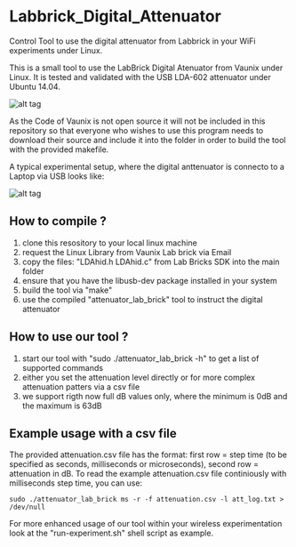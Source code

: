 # Labbrick_Digital_Attenuator
Control Tool to use the digital attenuator from Labbrick in your WiFi experiments under Linux.

This is a small tool to use the LabBrick Digital Atenuator from Vaunix under Linux. It is tested and validated with the USB LDA-602 attenuator under Ubuntu 14.04.

![alt tag](https://cloud.githubusercontent.com/assets/1880886/9039179/033e9f86-39fa-11e5-869c-4fd7ee60424e.jpg)

As the Code of Vaunix is not open source it will not be included in this
repository so that everyone who wishes to use this program needs to download
their source and include it into the folder in order to build the tool with the provided makefile.

A typical experimental setup, where the digital anttenuator is connecto to a Laptop via USB looks like:

![alt tag](https://cloud.githubusercontent.com/assets/1880886/9039288/a4e8f3c2-39fa-11e5-8fd9-68f4c43a9418.jpg)

## How to compile ?

1. clone this resository to your local linux machine
2. request the Linux Library from Vaunix Lab brick via Email
3. copy the files: "LDAhid.h LDAhid.c" from Lab Bricks SDK into the main folder
5. ensure that you have the libusb-dev package installed in your system
6. build the tool via "make"
7. use the compiled "attenuator_lab_brick" tool to instruct the digital attenuator

## How to use our tool ?

1. start our tool with  "sudo ./attenuator_lab_brick -h" to get a list of supported commands
2. either you set the attenuation level directly or for more complex attenuation patters via a csv file
3. we support rigth now full dB values only, where the minimum is 0dB and the maximum is 63dB

## Example usage with a csv file

The provided attenuation.csv file has the format: first row = step time (to be specified as seconds, milliseconds or microseconds), second row = attenuation in dB.
To read the example attenuation.csv file continiously with milliseconds step time, you can use:
```
sudo ./attenuator_lab_brick ms -r -f attenuation.csv -l att_log.txt > /dev/null
```

For more enhanced usage of our tool within your wireless experimentation look at the "run-experiment.sh" shell script as example.
